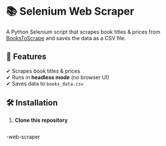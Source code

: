 # 📚 Selenium Web Scraper  

A Python Selenium script that scrapes book titles & prices from [BooksToScrape](http://books.toscrape.com/) and saves the data as a CSV file.

## 🚀 Features  
✔ Scrapes book titles & prices  
✔ Runs in **headless mode** (no browser UI)  
✔ Saves data to `books_data.csv`  

## 🛠 Installation  
1. **Clone this repository**  
   ```bash
-web-scraper
